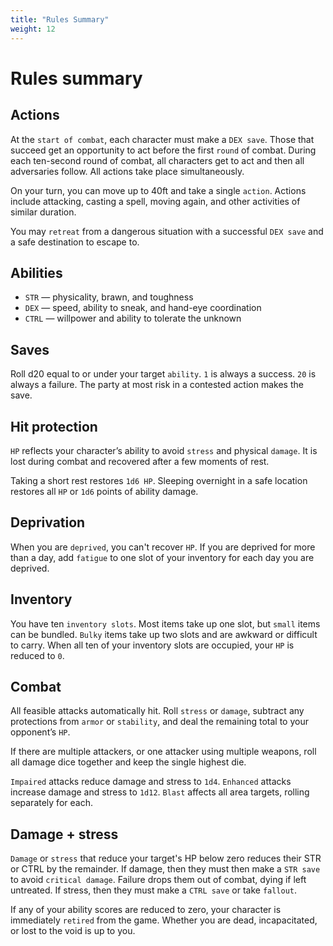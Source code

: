 ```yaml
---
title: "Rules Summary"
weight: 12
---
```


# Rules summary

## Actions

At the `start of combat`, each character must make a `DEX save`. Those that succeed get an opportunity to act before the first `round` of combat. During each ten-second round of combat, all characters get to act and then all adversaries follow. All actions take place simultaneously.

On your turn, you can move up to 40ft and take a single `action`. Actions include attacking, casting a spell, moving again, and other activities of similar duration.

You may `retreat` from a dangerous situation with a successful `DEX save` and a safe destination to escape to.

## Abilities

* `STR` — physicality, brawn, and toughness
* `DEX` — speed, ability to sneak, and hand-eye coordination
* `CTRL` — willpower and ability to tolerate the unknown

## Saves

Roll d20 equal to or under your target `ability`. `1` is always a success. `20` is always a failure. The party at most risk in a contested action makes the save.

## Hit protection

`HP` reflects your character’s ability to avoid `stress` and physical `damage`. It is lost during combat and recovered after a few moments of rest.

Taking a short rest restores `1d6 HP`. Sleeping overnight in a safe location restores all `HP` or `1d6` points of ability damage.

## Deprivation

When you are `deprived`, you can't recover `HP`. If you are deprived for more than a day, add `fatigue` to one slot of your inventory for each day you are deprived.

## Inventory

You have ten `inventory slots`. Most items take up one slot, but `small` items can be bundled. `Bulky` items take up two slots and are awkward or difficult to carry. When all ten of your inventory slots are occupied, your `HP` is reduced to `0`.

## Combat

All feasible attacks automatically hit. Roll `stress` or `damage`, subtract any protections from `armor` or `stability`, and deal the remaining total to your opponent’s `HP`.

If there are multiple attackers, or one attacker using multiple weapons, roll all damage dice together and keep the single highest die.

`Impaired` attacks reduce damage and stress to `1d4`. `Enhanced` attacks increase damage and stress to `1d12`. `Blast` affects all area targets, rolling separately for each.

## Damage + stress

`Damage` or `stress` that reduce your target's HP below zero reduces their STR or CTRL by the remainder. If damage, then they must then make a `STR save` to avoid `critical damage`. Failure drops them out of combat, dying if left untreated. If stress, then they must make a `CTRL save` or take `fallout`.

If any of your ability scores are reduced to zero, your character is immediately `retired` from the game. Whether you are dead, incapacitated, or lost to the void is up to you.
